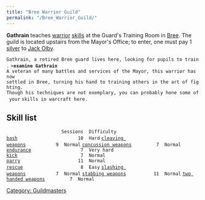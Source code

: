 ```yaml
---
title: "Bree Warrior Guild"
permalink: "/Bree_Warrior_Guild/"
---
```


**Gathrain** teaches [warrior](warrior "wikilink")
[skills](skill "wikilink") at the Guard's Training Room in
[Bree](Bree "wikilink"). The guild is located upstairs from the Mayor's
Office; to enter, one must pay 1 [silver](gold "wikilink") to [Jack
Olby](Jack_Olby "wikilink").

`Gathrain, a retired Bree guard lives here, looking for pupils to train.`
`>`**`examine Gathrain`**
`A veteran of many battles and services of the Mayor, this warrior has now`
`settled in Bree, turning his hand to training others in the art of fighting.`
`Though his techniques are not exemplary, you can probably hone some of your`
`skills in warcraft here.`

## Skill list

`                    Sessions  Difficulty`
[`bash`](bash "wikilink")`                      10  Hard`
[`cleaving weapons`](cleaving_weapons "wikilink")`           9  Normal`
[`concussion weapons`](concussion_weapons "wikilink")`         7  Normal`
[`endurance`](endurance "wikilink")`                  7  Very hard`
[`kick`](kick "wikilink")`                       7  Normal`
[`parry`](parry "wikilink")`                     11  Normal`
[`rescue`](rescue "wikilink")`                     8  Easy`
[`slashing weapons`](slashing_weapons "wikilink")`           7  Normal`
[`stabbing weapons`](stabbing_weapons "wikilink")`          11  Normal`
[`two handed weapons`](two_handed_weapons "wikilink")`         7  Normal`

[Category: Guildmasters](Category:_Guildmasters "wikilink")